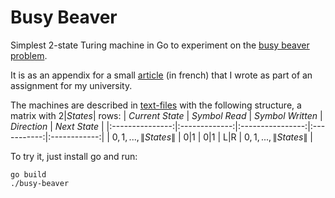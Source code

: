 # Busy Beaver
Simplest 2-state Turing machine in Go to experiment on the [busy beaver problem](https://en.wikipedia.org/wiki/Busy_beaver).

It is as an appendix for a small [article](article.pdf) (in french) that I wrote as part of an assignment for my university.

The machines are described in [text-files](./machines) with the following structure, a matrix with $2|States|$ rows:
| _Current State_ | _Symbol Read_ | _Symbol Written_ | _Direction_ | _Next State_ |
|:---------------:|:-------------:|:----------------:|:-----------:|:------------:|
|        $0, 1, ..., \|States\|$        |       0\|1       |        0\|1       |     L\|R     |      $0, 1, ..., \|States\|$     |


To try it, just install go and run:
```
go build
./busy-beaver
```
